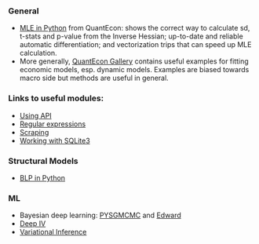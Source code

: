 ### General

* [MLE in Python](http://nbviewer.jupyter.org/github/VHRanger/MLE-tutorial/blob/master/Implementing%20and%20vectorizing%20a%20Maximum%20Likelihood%20model%20with%20scipy--1.ipynb) from QuantEcon: shows the correct way to calculate sd, t-stats and p-value from the Inverse Hessian; up-to-date and reliable automatic differentiation; and vectorization trips that can speed up MLE calculation.
* More generally, [QuantEcon Gallery](https://quantecon.org/gallery) contains useful examples for fitting economic models, esp. dynamic models. Examples are biased towards macro side but methods are useful in general.



### Links to useful modules:

* [Using API](http://docs.python-requests.org/en/master/user/quickstart/#make-a-request)
* [Regular expressions](https://docs.python.org/3/howto/regex.html#regex-howto)
* [Scraping](https://www.crummy.com/software/BeautifulSoup/bs4/doc/)
* [Working with SQLite3](https://docs.python.org/3.6/library/sqlite3.html)


### Structural Models

* [BLP in Python](https://pypi.org/project/pyblp/)

### ML 

* Bayesian deep learning: [PYSGMCMC](https://github.com/MFreidank/pysgmcmc) and [Edward](http://edwardlib.org/)
* [Deep IV](https://github.com/jhartford/DeepIV)
* [Variational Inference](https://github.com/blei-lab)
